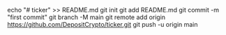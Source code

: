 echo "# ticker" >> README.md
git init
git add README.md
git commit -m "first commit"
git branch -M main
git remote add origin https://github.com/DepositCrypto/ticker.git
git push -u origin main
